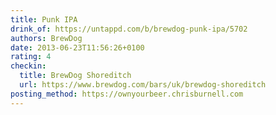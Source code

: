 ```yaml
---
title: Punk IPA
drink_of: https://untappd.com/b/brewdog-punk-ipa/5702
authors: BrewDog
date: 2013-06-23T11:56:26+0100
rating: 4
checkin:
  title: BrewDog Shoreditch
  url: https://www.brewdog.com/bars/uk/brewdog-shoreditch
posting_method: https://ownyourbeer.chrisburnell.com
---
```

